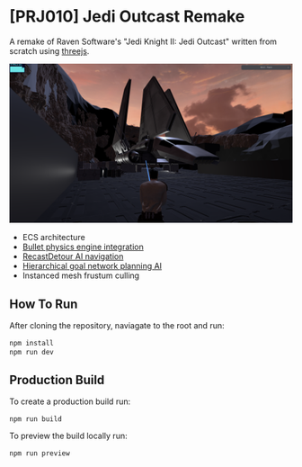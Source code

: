 # [PRJ010] Jedi Outcast Remake

A remake of Raven Software's "Jedi Knight II: Jedi Outcast" written from scratch using [threejs](https://threejs.org/).

![capture](./capture.png)

- ECS architecture
- [Bullet physics engine integration](https://github.com/kripken/ammo.js)
- [RecastDetour AI navigation](https://github.com/isaac-mason/recast-navigation-js/tree/main)
- [Hierarchical goal network planning AI](https://github.com/Grimrukh/SoulsAI)
- Instanced mesh frustum culling

## How To Run

After cloning the repository, naviagate to the root and run:

```
npm install
npm run dev
```

## Production Build

To create a production build run:

```
npm run build
```

To preview the build locally run:

```
npm run preview
```
